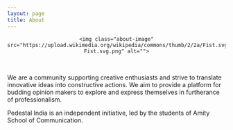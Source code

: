 ```yaml
---
layout: page
title: About
---
```


<center>

	<img class="about-image" src="https://upload.wikimedia.org/wikipedia/commons/thumb/2/2a/Fist.svg/2000px-Fist.svg.png" alt="">

</center>

<br>

We are a community supporting creative enthusiasts and strive to translate innovative ideas into constructive actions. We aim to provide
a platform for budding opinion makers to explore and express themselves in furtherance of professionalism.

Pedestal India is an independent initiative, led by the students of Amity School of Communication.
